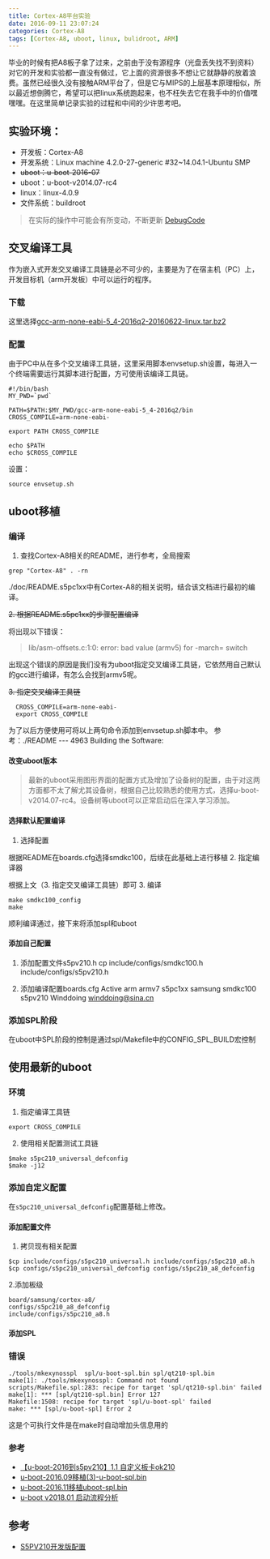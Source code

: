 ```yaml
---
title: Cortex-A8平台实验
date: 2016-09-11 23:07:24
categories: Cortex-A8
tags: [Cortex-A8, uboot, linux, bulidroot, ARM]
---
```


毕业的时候有把A8板子拿了过来，之前由于没有源程序（光盘丢失找不到资料）对它的开发和实验都一直没有做过，它上面的资源很多不想让它就静静的放着浪费。虽然已经很久没有接触ARM平台了，但是它与MIPS的上层基本原理相似，所以最近想倒腾它，希望可以把linux系统跑起来，也不枉失去它在我手中的价值嘿嘿嘿。在这里简单记录实验的过程和中间的少许思考吧。

<!---more--->

## 实验环境：
* 开发板：Cortex-A8
* 开发系统：Linux machine 4.2.0-27-generic #32~14.04.1-Ubuntu SMP
* ~~uboot：u-boot-2016-07~~
* uboot：u-boot-v2014.07-rc4
* linux：linux-4.0.9
* 文件系统：buildroot
>在实际的操作中可能会有所变动，不断更新 [DebugCode](https://github.com/EmDepTeam)

## 交叉编译工具

作为嵌入式开发交叉编译工具链是必不可少的，主要是为了在宿主机（PC）上，开发目标机（arm开发板）中可以运行的程序。

### 下载

这里选择[gcc-arm-none-eabi-5_4-2016q2-20160622-linux.tar.bz2](https://launchpadlibrarian.net/268330503/gcc-arm-none-eabi-5_4-2016q2-20160622-linux.tar.bz2)

### 配置

由于PC中从在多个交叉编译工具链，这里采用脚本envsetup.sh设置，每进入一个终端需要运行其脚本进行配置，方可使用该编译工具链。
``` shell
#!/bin/bash
MY_PWD=`pwd`

PATH=$PATH:$MY_PWD/gcc-arm-none-eabi-5_4-2016q2/bin          
CROSS_COMPILE=arm-none-eabi-

export PATH CROSS_COMPILE

echo $PATH
echo $CROSS_COMPILE
```
设置：
```
source envsetup.sh
```
## uboot移植

### 编译

1. 查找Cortex-A8相关的README，进行参考，全局搜索

``` shell
grep "Cortex-A8" . -rn
```
./doc/README.s5pc1xx中有Cortex-A8的相关说明，结合该文档进行最初的编译。

~~2. 根据README.s5pc1xx的步骤配置编译~~

将出现以下错误：
>lib/asm-offsets.c:1:0: error: bad value (armv5) for -march= switch

出现这个错误的原因是我们没有为uboot指定交叉编译工具链，它依然用自己默认的gcc进行编译，有怎么会找到armv5呢。

~~3. 指定交叉编译工具链~~
``` shell
  CROSS_COMPILE=arm-none-eabi-
  export CROSS_COMPILE
```
为了以后方便使用可将以上两句命令添加到envsetup.sh脚本中。
参考：./README --- 4963 Building the Software:

#### 改变uboot版本

>最新的uboot采用图形界面的配置方式及增加了设备树的配置，由于对这两方面都不太了解尤其设备树，根据自己比较熟悉的使用方式，选择u-boot-v2014.07-rc4。设备树等uboot可以正常启动后在深入学习添加。

#### 选择默认配置编译

1. 选择配置

根据README在boards.cfg选择smdkc100，后续在此基础上进行移植
2. 指定编译器

根据上文（3. 指定交叉编译工具链）即可
3. 编译

```
make smdkc100_config
make
```
顺利编译通过，接下来将添加spl和uboot

#### 添加自己配置

1. 添加配置文件s5pv210.h
        cp include/configs/smdkc100.h include/configs/s5pv210.h

2. 添加编译配置boards.cfg
        Active  arm         armv7          s5pc1xx     samsung   smdkc100   s5pv210      Winddoing <winddoing@sina.cn>

### 添加SPL阶段

在uboot中SPL阶段的控制是通过spl/Makefile中的CONFIG_SPL_BUILD宏控制


## 使用最新的uboot

### 环境

1. 指定编译工具链
```
export CROSS_COMPILE
```
2. 使用相关配置测试工具链
```
$make s5pc210_universal_defconfig
$make -j12
```

### 添加自定义配置

在`s5pc210_universal_defconfig`配置基础上修改。

#### 添加配置文件

1. 拷贝现有相关配置
```
$cp include/configs/s5pc210_universal.h include/configs/s5pc210_a8.h
$cp configs/s5pc210_universal_defconfig configs/s5pc210_a8_defconfig
```
2.添加板级
```
board/samsung/cortex-a8/
configs/s5pc210_a8_defconfig
include/configs/s5pc210_a8.h
```
#### 添加SPL

### 错误

```
./tools/mkexynosspl  spl/u-boot-spl.bin spl/qt210-spl.bin
make[1]: ./tools/mkexynosspl: Command not found
scripts/Makefile.spl:283: recipe for target 'spl/qt210-spl.bin' failed
make[1]: *** [spl/qt210-spl.bin] Error 127
Makefile:1508: recipe for target 'spl/u-boot-spl' failed
make: *** [spl/u-boot-spl] Error 2
```

这是个可执行文件是在make时自动增加头信息用的

### 参考

* [【u-boot-2016到s5pv210】1.1 自定义板卡ok210](https://blog.csdn.net/gjianw217/article/details/79939889)
* [u-boot-2016.09移植(3)-u-boot-spl.bin](https://blog.csdn.net/keyue123/article/details/53072164)
* [u-boot-2016.11移植uboot-spl.bin](https://blog.csdn.net/Config_init/article/details/53373423)
* [u-boot v2018.01 启动流程分析](https://blog.csdn.net/weixin_39655765/article/details/80058644)








## 参考

* [S5PV210开发版配置](https://blog.csdn.net/JerryGou/article/details/79027479)
